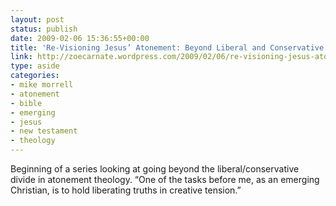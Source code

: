 ```yaml
---
layout: post
status: publish
date: 2009-02-06 15:36:55+00:00
title: 'Re-Visioning Jesus’ Atonement: Beyond Liberal and Conservative « zoecarnate'
link: http://zoecarnate.wordpress.com/2009/02/06/re-visioning-jesus-atonement-beyond-liberal-and-conservative/
type: aside
categories:
- mike morrell
- atonement
- bible
- emerging
- jesus
- new testament
- theology
---
```


Beginning of a series looking at going beyond the liberal/conservative divide in atonement theology. “One of the tasks before me, as an emerging Christian, is to hold liberating truths in creative tension.”
